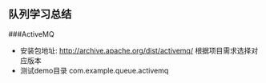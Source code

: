 ## 队列学习总结

###ActiveMQ
- 安装包地址: http://archive.apache.org/dist/activemq/   根据项目需求选择对应版本
- 测试demo目录 com.example.queue.activemq
